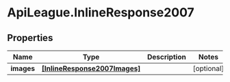 # ApiLeague.InlineResponse2007

## Properties

Name | Type | Description | Notes
------------ | ------------- | ------------- | -------------
**images** | [**[InlineResponse2007Images]**](InlineResponse2007Images.md) |  | [optional] 


